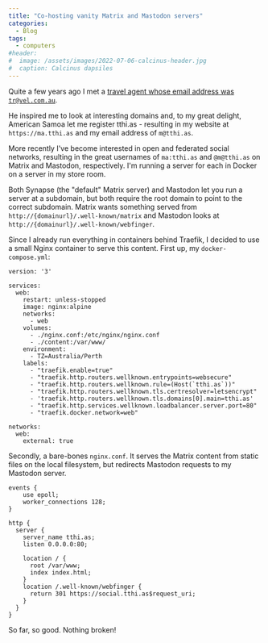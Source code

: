 ```yaml
---
title: "Co-hosting vanity Matrix and Mastodon servers"
categories:
  - Blog
tags:
  - computers
#header:
#  image: /assets/images/2022-07-06-calcinus-header.jpg
#  caption: Calcinus dapsiles
---
```


Quite a few years ago I met a [travel agent whose email address was `tr@vel.com.au`](https://www.globallink.com.au/contact-us/).

He inspired me to look at interesting domains and, to my great delight, American Samoa let me register tthi.as - resulting in my website at `https://ma.tthi.as` and my email address of `m@tthi.as`.

More recently I've become interested in open and federated social networks, resulting in the great usernames of `ma:tthi.as` and `@m@tthi.as` on Matrix and Mastodon, respectively. I'm running a server for each in Docker on a server in my store room.

Both Synapse (the "default" Matrix server) and Mastodon let you run a server at a subdomain, but both require the root domain to point to the correct subdomain. Matrix wants something served from `http://{domainurl}/.well-known/matrix` and Mastodon looks at `http://{domainurl}/.well-known/webfinger`.

Since I already run everything in containers behind Traefik, I decided to use a small Nginx container to serve this content. First up, my `docker-compose.yml`:

```
version: '3'

services:
  web:
    restart: unless-stopped
    image: nginx:alpine
    networks:
      - web
    volumes:
      - ./nginx.conf:/etc/nginx/nginx.conf
      - ./content:/var/www/
    environment:
      - TZ=Australia/Perth
    labels:
      - "traefik.enable=true"
      - "traefik.http.routers.wellknown.entrypoints=websecure"
      - "traefik.http.routers.wellknown.rule=(Host(`tthi.as`))"
      - "traefik.http.routers.wellknown.tls.certresolver=letsencrypt"
      - 'traefik.http.routers.wellknown.tls.domains[0].main=tthi.as'
      - "traefik.http.services.wellknown.loadbalancer.server.port=80"
      - "traefik.docker.network=web"

networks:
  web:
    external: true
```

Secondly, a bare-bones `nginx.conf`. It serves the Matrix content from static files on the local filesystem, but redirects Mastodon requests to my Mastodon server.

```
events {
    use epoll;
    worker_connections 128;
}

http {
  server {
    server_name tthi.as;
    listen 0.0.0.0:80;

    location / {
      root /var/www;
      index index.html;
    }
    location /.well-known/webfinger {
      return 301 https://social.tthi.as$request_uri;
    }
  }
}
```

So far, so good. Nothing broken!